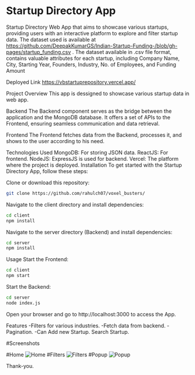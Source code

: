 # Startup Directory App
Startup Directory Web App that aims to showcase various startups, providing users with an interactive
platform to explore and filter startup data. The dataset used is available at https://github.com/DeepakKumarGS/Indian-Startup-Funding-/blob/gh-pages/startup_funding.csv . The dataset available in .csv file format, contains valuable attributes for each startup, including
Company Name, City, Starting Year, Founders, Industry, No. of Employees, and Funding Amount

Deployed Link
https://vbstartuprepository.vercel.app/

Project Overview
This app is dessigned to showcase various startup data in web app.

Backend
The Backend component serves as the bridge between the application and the MongoDB database. It offers a set of APIs to the Frontend, ensuring seamless communication and data retrieval.

Frontend
The Frontend fetches data from the Backend, processes it, and shows to the user according to his need.

Technologies Used
MongoDB: For storing JSON data.
ReactJS: For frontend.
NodeJS: ExpressJS is used for backend.
Vercel: The platform where the project is deployed.
Installation
To get started with the Startup Directory App, follow these steps:

Clone or download this repository:

```bash
git clone https://github.com/rahulch07/voxel_busters/
```
Navigate to the client directory and install dependencies:
```bash
cd client
npm install
```
Navigate to the server directory (Backend) and install dependencies:
```bash
cd server
npm install
```
Usage
Start the Frontend:
```bash
cd client
npm start
```
Start the Backend:
```bash
cd server
node index.js
```
Open your browser and go to http://localhost:3000 to access the App.

Features
-Filters for various industries.
-Fetch data from backend.
-Pagination.
-Can Add new Startup.
Search Startup.

#Screenshots

#Home
![Home](https://github.com/rahulch07/voxel_busters/assets/87270395/eb5e792c-1082-4490-a462-78458dfff64c)
#Filters
![Filters](https://github.com/rahulch07/voxel_busters/assets/87270395/0a849106-1cfa-4c81-bdad-e0734ff69941)
#Popup
![Popup](https://github.com/rahulch07/voxel_busters/assets/87270395/d36967a2-dd91-4b06-8566-0c8f9f52c142)

Thank-you.


